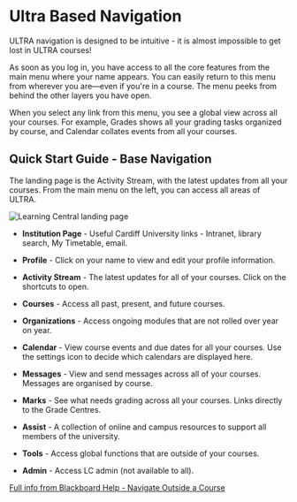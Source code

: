 # Ultra Based Navigation

ULTRA navigation is designed to be intuitive - it is almost impossible to get lost in ULTRA courses!

As soon as you log in, you have access to all the core features from the main menu where your name appears. You can easily return to this menu from wherever you are—even if you're in a course. The menu peeks from behind the other layers you have open.

When you select any link from this menu, you see a global view across all your courses. For example, Grades shows all your grading tasks organized by course, and Calendar collates events from all your courses. 

## Quick Start Guide - Base Navigation 

The landing page is the Activity Stream, with the latest updates from all your courses. From the main menu on the left, you can access all areas of ULTRA.

![Learning Central landing page](https://xerte.cardiff.ac.uk/USER-FILES/18321-wdmsev-site/media/image(50).png)

- **Institution Page** - Useful Cardiff University links - Intranet, library search, My Timetable, email. 

- **Profile** - Click on your name to view and edit your profile information.

- **Activity Stream** - The latest updates for all of your courses. Click on the shortcuts to open.

- **Courses** - Access all past, present, and future courses.

- **Organizations** - Access ongoing modules that are not rolled over year on year. 

- **Calendar** - View course events and due dates for all your courses. Use the settings icon to decide which calendars are displayed here. 

- **Messages** - View and send messages across all of your courses. Messages are organised by course. 

- **Marks** - See what needs grading across all your courses. Links directly to the Grade Centres.

- **Assist** - A collection of online and campus resources to support all members of the university.

- **Tools** - Access global functions that are outside of your courses. 

- **Admin** - Access LC admin (not available to all).

[Full info from Blackboard Help - Navigate Outside a Course](https://help.blackboard.com/Learn/Instructor/Ultra/Getting_Started/Navigate_Outside_a_Course)